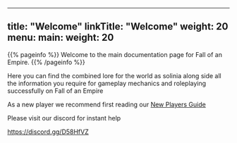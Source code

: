
---
title: "Welcome"
linkTitle: "Welcome"
weight: 20
menu:
  main:
    weight: 20
---

{{% pageinfo %}}
Welcome to the main documentation page for Fall of an Empire.
{{% /pageinfo %}}

Here you can find the combined lore for the world as solinia along side all the information you require for gameplay mechanics and roleplaying successfully on Fall of an Empire

As a new player we recommend first reading our [New Players Guide](https://www.fallofanempire.com/docs/guides/new-player-guide/)

Please visit our discord for instant help

https://discord.gg/D58HfVZ
